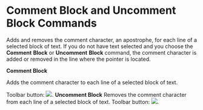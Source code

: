 
# Comment Block and Uncomment Block Commands

Adds and removes the comment character, an apostrophe, for each line of a selected block of text. If you do not have text selected and you choose the  **Comment** **Block** or **Uncomment** **Block** command, the comment character is added or removed in the line where the pointer is located.

 **Comment Block**

Adds the comment character to each line of a selected block of text.

Toolbar button: 
![](../images/tbr_comt_ZA01201691.gif).
 **Uncomment Block**
Removes the comment character from each line of a selected block of text.
Toolbar button: 
![](../images/tbr_uncm_ZA01201761.gif).
